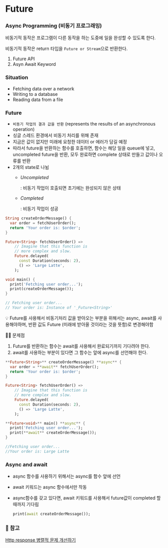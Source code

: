 # Future

### Async Programming (비동기 프로그래밍)

비동기적 동작은 프로그램이 다른 동작을 하는 도중에 일을 완성할 수 있도록 한다.

비동기적 동작은 return 타입을 `Future or Stream`으로 반환한다.

1. Future API
2. Asyn Await Keyword

  

### Situation

- Fetching data over a network
- Writing to a database
- Reading data from a file

### Future<T>

- `비동기 작업의 결과 값을 반환` (represents the results of an asynchronous operation)
- 싱글 스레드 환경에서 비동기 처리를 위해 존재
- 지금은 값이 없지만 미래에 요청한 데이터 or 에러가 담길 예정
- 따라서 future을 반환하는 함수를 호출하면, 함수는 해당 일을 queue에 넣고, uncompleted future을 반환, 모두 완료하면 complete 상태로 만들고 값이나 오류를 반환
- 2개의 state로 나뉨
    - *Uncompleted*
        
        : 비동기 작업이 호출되면 초기에는 완성되지 않은 상태
        
    - *Completed*
        
        : 비동기 작업이 성공
        

```dart
String createOrderMessage() {
  var order = fetchUserOrder();
  return 'Your order is: $order';
}

Future<String> fetchUserOrder() =>
    // Imagine that this function is
    // more complex and slow.
    Future.delayed(
      const Duration(seconds: 2),
      () => 'Large Latte',
    );

void main() {
  print('Fetching user order...');
  print(createOrderMessage());
}

// Fetching user order...
// Your order is: Instance of '_Future<String>'
```

<aside>
💡 Future를 사용해서 비동기처리 값을 받아오는 부분을 위해서는 async, await를 사용해야하며, 반환 값도 Future (미래에 받아올 것이라는 것을 뜻함)로 변경해야함

</aside>

🤘🏻 문제점 

1. Future를 반환하는 함수는 await를 사용해서 완료되기까지 기다려야 한다.
2. await를 사용하는 부분이 있다면 그 함수는 앞에 async를 선언해야 한다. 

```dart
**Future<String>** createOrderMessage() **async** {
  var order = **await** fetchUserOrder();
  return 'Your order is: $order';
}

Future<String> fetchUserOrder() =>
    // Imagine that this function is
    // more complex and slow.
    Future.delayed(
      const Duration(seconds: 2),
      () => 'Large Latte',
    );

**Future<void>** main() **async** {
  print('Fetching user order...');
  print(**await** createOrderMessage());
}

//Fetching user order...
//Your order is: Large Latte
```

### Async and await

- async 함수를 사용하기 위해서는 async를 함수 앞에 선언
- await 키워드는 async 함수에서만 작동
- async함수를 갖고 있다면, await 키워드를 사용해서 future값이 completed 할 때까지 기다림
    
    ```dart
    print(await createOrderMessage());
    ```
    

### 💫 참고

[Http response 병렬적 문제 개선하기](https://www.notion.so/Http-response-8f1188b1e82244a89b60dc8059712521)
